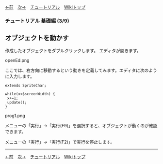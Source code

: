 

[←前](./tr-basic02.md)&emsp;[次→](./tr-basic04.md)&emsp;[チュートリアル](./tutorial.md)&emsp;[Wikiトップ](./)

### チュートリアル 基礎編 (3/9)
## オブジェクトを動かす

作成したオブジェクトをダブルクリックします。 エディタが開きます。

openEd.png

ここでは、右方向に移動するという動きを定義してみます。エディタに次のように入力します。

```
extends SpriteChar;

while(x<$screenWidth) {
 x+=1;
 update();
}
```

prog1.png

メニューの「実行」→「実行(F9)」を選択すると、オブジェクトが動くのが確認できます。

メニューの「実行」→「実行(F2)」で実行を停止します。

***

[←前](./tr-basic02.md)&emsp;[次→](./tr-basic04.md)&emsp;[チュートリアル](./tutorial.md)&emsp;[Wikiトップ](./)
